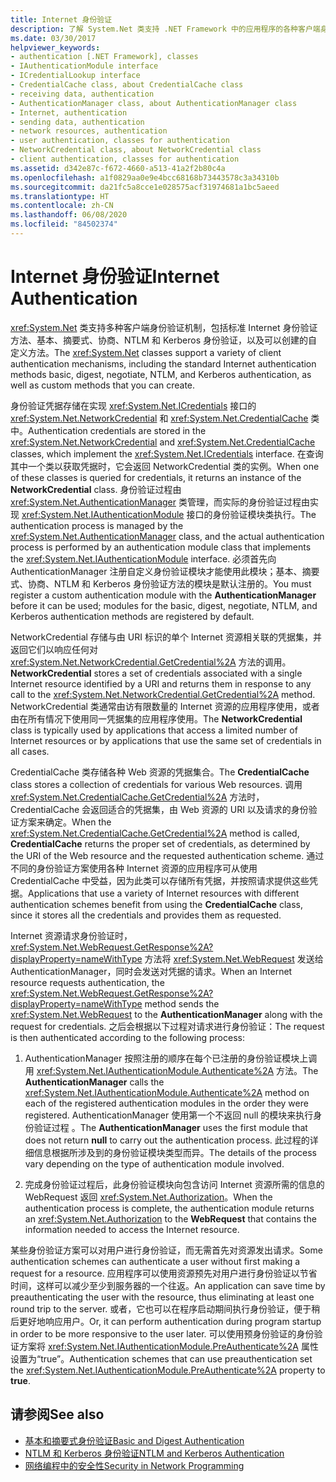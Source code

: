```yaml
---
title: Internet 身份验证
description: 了解 System.Net 类支持 .NET Framework 中的应用程序的各种客户端身份验证机制。
ms.date: 03/30/2017
helpviewer_keywords:
- authentication [.NET Framework], classes
- IAuthenticationModule interface
- ICredentialLookup interface
- CredentialCache class, about CredentialCache class
- receiving data, authentication
- AuthenticationManager class, about AuthenticationManager class
- Internet, authentication
- sending data, authentication
- network resources, authentication
- user authentication, classes for authentication
- NetworkCredential class, about NetworkCredential class
- client authentication, classes for authentication
ms.assetid: d342e87c-f672-4660-a513-41a2f2b80c4a
ms.openlocfilehash: a1f0829aa0e9e4bcc68168b73443578c3a34310b
ms.sourcegitcommit: da21fc5a8cce1e028575acf31974681a1bc5aeed
ms.translationtype: HT
ms.contentlocale: zh-CN
ms.lasthandoff: 06/08/2020
ms.locfileid: "84502374"
---
```

# <a name="internet-authentication"></a><span data-ttu-id="9e960-103">Internet 身份验证</span><span class="sxs-lookup"><span data-stu-id="9e960-103">Internet Authentication</span></span>
<span data-ttu-id="9e960-104"><xref:System.Net> 类支持多种客户端身份验证机制，包括标准 Internet 身份验证方法、基本、摘要式、协商、NTLM 和 Kerberos 身份验证，以及可以创建的自定义方法。</span><span class="sxs-lookup"><span data-stu-id="9e960-104">The <xref:System.Net> classes support a variety of client authentication mechanisms, including the standard Internet authentication methods basic, digest, negotiate, NTLM, and Kerberos authentication, as well as custom methods that you can create.</span></span>  
  
 <span data-ttu-id="9e960-105">身份验证凭据存储在实现 <xref:System.Net.ICredentials> 接口的 <xref:System.Net.NetworkCredential> 和 <xref:System.Net.CredentialCache> 类中。</span><span class="sxs-lookup"><span data-stu-id="9e960-105">Authentication credentials are stored in the <xref:System.Net.NetworkCredential> and <xref:System.Net.CredentialCache> classes, which implement the <xref:System.Net.ICredentials> interface.</span></span> <span data-ttu-id="9e960-106">在查询其中一个类以获取凭据时，它会返回 NetworkCredential 类的实例。</span><span class="sxs-lookup"><span data-stu-id="9e960-106">When one of these classes is queried for credentials, it returns an instance of the **NetworkCredential** class.</span></span> <span data-ttu-id="9e960-107">身份验证过程由 <xref:System.Net.AuthenticationManager> 类管理，而实际的身份验证过程由实现 <xref:System.Net.IAuthenticationModule> 接口的身份验证模块类执行。</span><span class="sxs-lookup"><span data-stu-id="9e960-107">The authentication process is managed by the <xref:System.Net.AuthenticationManager> class, and the actual authentication process is performed by an authentication module class that implements the <xref:System.Net.IAuthenticationModule> interface.</span></span> <span data-ttu-id="9e960-108">必须首先向 AuthenticationManager 注册自定义身份验证模块才能使用此模块；基本、摘要式、协商、NTLM 和 Kerberos 身份验证方法的模块是默认注册的。</span><span class="sxs-lookup"><span data-stu-id="9e960-108">You must register a custom authentication module with the **AuthenticationManager** before it can be used; modules for the basic, digest, negotiate, NTLM, and Kerberos authentication methods are registered by default.</span></span>  
  
 <span data-ttu-id="9e960-109">NetworkCredential 存储与由 URI 标识的单个 Internet 资源相关联的凭据集，并返回它们以响应任何对 <xref:System.Net.NetworkCredential.GetCredential%2A> 方法的调用。</span><span class="sxs-lookup"><span data-stu-id="9e960-109">**NetworkCredential** stores a set of credentials associated with a single Internet resource identified by a URI and returns them in response to any call to the <xref:System.Net.NetworkCredential.GetCredential%2A> method.</span></span> <span data-ttu-id="9e960-110">NetworkCredential 类通常由访有限数量的 Internet 资源的应用程序使用，或者由在所有情况下使用同一凭据集的应用程序使用。</span><span class="sxs-lookup"><span data-stu-id="9e960-110">The **NetworkCredential** class is typically used by applications that access a limited number of Internet resources or by applications that use the same set of credentials in all cases.</span></span>  
  
 <span data-ttu-id="9e960-111">CredentialCache 类存储各种 Web 资源的凭据集合。</span><span class="sxs-lookup"><span data-stu-id="9e960-111">The **CredentialCache** class stores a collection of credentials for various Web resources.</span></span> <span data-ttu-id="9e960-112">调用 <xref:System.Net.CredentialCache.GetCredential%2A> 方法时，CredentialCache 会返回适合的凭据集，由 Web 资源的 URI 以及请求的身份验证方案来确定。</span><span class="sxs-lookup"><span data-stu-id="9e960-112">When the <xref:System.Net.CredentialCache.GetCredential%2A> method is called, **CredentialCache** returns the proper set of credentials, as determined by the URI of the Web resource and the requested authentication scheme.</span></span> <span data-ttu-id="9e960-113">通过不同的身份验证方案使用各种 Internet 资源的应用程序可从使用 CredentialCache 中受益，因为此类可以存储所有凭据，并按照请求提供这些凭据。</span><span class="sxs-lookup"><span data-stu-id="9e960-113">Applications that use a variety of Internet resources with different authentication schemes benefit from using the **CredentialCache** class, since it stores all the credentials and provides them as requested.</span></span>  
  
 <span data-ttu-id="9e960-114">Internet 资源请求身份验证时，<xref:System.Net.WebRequest.GetResponse%2A?displayProperty=nameWithType> 方法将 <xref:System.Net.WebRequest> 发送给 AuthenticationManager，同时会发送对凭据的请求。</span><span class="sxs-lookup"><span data-stu-id="9e960-114">When an Internet resource requests authentication, the <xref:System.Net.WebRequest.GetResponse%2A?displayProperty=nameWithType> method sends the <xref:System.Net.WebRequest> to the **AuthenticationManager** along with the request for credentials.</span></span> <span data-ttu-id="9e960-115">之后会根据以下过程对请求进行身份验证：</span><span class="sxs-lookup"><span data-stu-id="9e960-115">The request is then authenticated according to the following process:</span></span>  
  
1. <span data-ttu-id="9e960-116">AuthenticationManager 按照注册的顺序在每个已注册的身份验证模块上调用 <xref:System.Net.IAuthenticationModule.Authenticate%2A> 方法。</span><span class="sxs-lookup"><span data-stu-id="9e960-116">The **AuthenticationManager** calls the <xref:System.Net.IAuthenticationModule.Authenticate%2A> method on each of the registered authentication modules in the order they were registered.</span></span> <span data-ttu-id="9e960-117">AuthenticationManager 使用第一个不返回 null 的模块来执行身份验证过程 。</span><span class="sxs-lookup"><span data-stu-id="9e960-117">The **AuthenticationManager** uses the first module that does not return **null** to carry out the authentication process.</span></span> <span data-ttu-id="9e960-118">此过程的详细信息根据所涉及到的身份验证模块类型而异。</span><span class="sxs-lookup"><span data-stu-id="9e960-118">The details of the process vary depending on the type of authentication module involved.</span></span>  
  
2. <span data-ttu-id="9e960-119">完成身份验证过程后，此身份验证模块向包含访问 Internet 资源所需的信息的 WebRequest 返回 <xref:System.Net.Authorization>。</span><span class="sxs-lookup"><span data-stu-id="9e960-119">When the authentication process is complete, the authentication module returns an <xref:System.Net.Authorization> to the **WebRequest** that contains the information needed to access the Internet resource.</span></span>  
  
 <span data-ttu-id="9e960-120">某些身份验证方案可以对用户进行身份验证，而无需首先对资源发出请求。</span><span class="sxs-lookup"><span data-stu-id="9e960-120">Some authentication schemes can authenticate a user without first making a request for a resource.</span></span> <span data-ttu-id="9e960-121">应用程序可以使用资源预先对用户进行身份验证以节省时间，这样可以减少至少到服务器的一个往返。</span><span class="sxs-lookup"><span data-stu-id="9e960-121">An application can save time by preauthenticating the user with the resource, thus eliminating at least one round trip to the server.</span></span> <span data-ttu-id="9e960-122">或者，它也可以在程序启动期间执行身份验证，便于稍后更好地响应用户。</span><span class="sxs-lookup"><span data-stu-id="9e960-122">Or, it can perform authentication during program startup in order to be more responsive to the user later.</span></span> <span data-ttu-id="9e960-123">可以使用预身份验证的身份验证方案将 <xref:System.Net.IAuthenticationModule.PreAuthenticate%2A> 属性设置为“true”。</span><span class="sxs-lookup"><span data-stu-id="9e960-123">Authentication schemes that can use preauthentication set the <xref:System.Net.IAuthenticationModule.PreAuthenticate%2A> property to **true**.</span></span>  
  
## <a name="see-also"></a><span data-ttu-id="9e960-124">请参阅</span><span class="sxs-lookup"><span data-stu-id="9e960-124">See also</span></span>

- [<span data-ttu-id="9e960-125">基本和摘要式身份验证</span><span class="sxs-lookup"><span data-stu-id="9e960-125">Basic and Digest Authentication</span></span>](basic-and-digest-authentication.md)
- [<span data-ttu-id="9e960-126">NTLM 和 Kerberos 身份验证</span><span class="sxs-lookup"><span data-stu-id="9e960-126">NTLM and Kerberos Authentication</span></span>](ntlm-and-kerberos-authentication.md)
- [<span data-ttu-id="9e960-127">网络编程中的安全性</span><span class="sxs-lookup"><span data-stu-id="9e960-127">Security in Network Programming</span></span>](security-in-network-programming.md)
